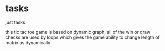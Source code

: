 # tasks
just tasks

this tic tac toe game is based on dynamic graph, all of the win or draw checks are used by loops
which gives the game ability to change length of matrix as dynamically
